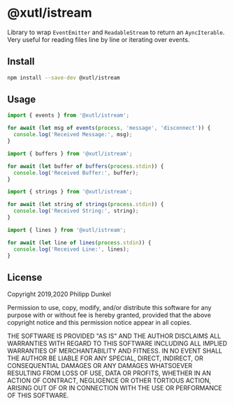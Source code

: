 # @xutl/istream

Library to wrap `EventEmitter` and `ReadableStream` to return an `AyncIterable`. Very useful for reading files line by line or iterating over events.

## Install

```bash
npm install --save-dev @xutl/istream
```

## Usage

```typescript
import { events } from '@xutl/istream';

for await (let msg of events(process, 'message', 'disconnect')) {
  console.log('Received Message:', msg);
}
```

```typescript
import { buffers } from '@xutl/istream';

for await (let buffer of buffers(process.stdin)) {
  console.log('Received Buffer:', buffer);
}
```

```typescript
import { strings } from '@xutl/istream';

for await (let string of strings(process.stdin)) {
  console.log('Received String:', string);
}
```

```typescript
import { lines } from '@xutl/istream';

for await (let line of lines(process.stdin)) {
  console.log('Received Line:', lines);
}
```

## License

Copyright 2019,2020 Philipp Dunkel

Permission to use, copy, modify, and/or distribute this software for any purpose with or without fee is hereby granted, provided that the above copyright notice and this permission notice appear in all copies.

THE SOFTWARE IS PROVIDED "AS IS" AND THE AUTHOR DISCLAIMS ALL WARRANTIES WITH REGARD TO THIS SOFTWARE INCLUDING ALL IMPLIED WARRANTIES OF MERCHANTABILITY AND FITNESS. IN NO EVENT SHALL THE AUTHOR BE LIABLE FOR ANY SPECIAL, DIRECT, INDIRECT, OR CONSEQUENTIAL DAMAGES OR ANY DAMAGES WHATSOEVER RESULTING FROM LOSS OF USE, DATA OR PROFITS, WHETHER IN AN ACTION OF CONTRACT, NEGLIGENCE OR OTHER TORTIOUS ACTION, ARISING OUT OF OR IN CONNECTION WITH THE USE OR PERFORMANCE OF THIS SOFTWARE.
